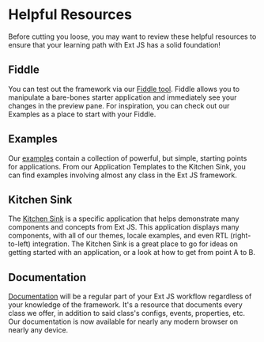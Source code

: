 # Helpful Resources

Before cutting you loose, you may want to review these helpful resources to ensure that your learning path with Ext JS 
has a solid foundation!

## Fiddle

You can test out the framework via our [Fiddle tool](http://fiddle.sencha.com/). Fiddle allows you to manipulate a 
bare-bones starter application and immediately see your changes in the preview pane. For inspiration, you can check out 
our Examples as a place to start with your Fiddle.

## Examples

Our [examples](http://examples.sencha.com/extjs/6.5.0/examples/) contain a collection of powerful, but simple, starting 
points for applications. From our Application Templates to the Kitchen Sink, you can find examples involving almost 
any class in the Ext JS framework.

## Kitchen Sink

The [Kitchen Sink](http://examples.sencha.com/extjs/6.5.0/examples/kitchensink/) is a specific application that helps 
demonstrate many components and concepts from Ext JS. This application displays many components, with all of our 
themes, locale examples, and even RTL (right-to-left) integration. The Kitchen Sink is a great place to go for ideas on 
getting started with an application, or a look at how to get from point A to B.

## Documentation

[Documentation](http://docs.sencha.com/) will be a regular part of your Ext JS workflow regardless of your knowledge of 
the framework. It's a resource that documents every class we offer, in addition to said class's configs, events, 
properties, etc. Our documentation is now available for nearly any modern browser on nearly any device.
